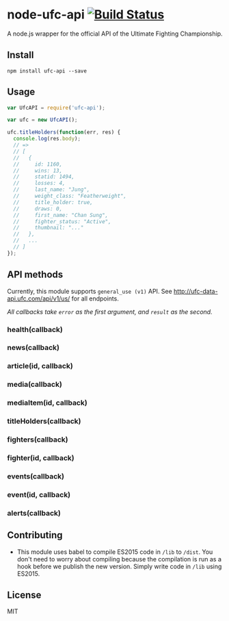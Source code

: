 # node-ufc-api [![Build Status](https://travis-ci.org/sungwoncho/node-ufc-api.svg?branch=master)](https://travis-ci.org/sungwoncho/node-ufc-api)

A node.js wrapper for the official API of the Ultimate Fighting Championship.

## Install

    npm install ufc-api --save

## Usage

```js
var UfcAPI = require('ufc-api');

var ufc = new UfcAPI();

ufc.titleHolders(function(err, res) {
  console.log(res.body);
  // =>
  // [
  //   {
  //     id: 1160,
  //     wins: 13,
  //     statid: 1494,
  //     losses: 4,
  //     last_name: "Jung",
  //     weight_class: "Featherweight",
  //     title_holder: true,
  //     draws: 0,
  //     first_name: "Chan Sung",
  //     fighter_status: "Active",
  //     thumbnail: "..."
  //   },
  //   ...
  // ]
});
```

## API methods

Currently, this module supports `general_use (v1)` API. See
http://ufc-data-api.ufc.com/api/v1/us/ for all endpoints.

*All callbacks take `error` as the first argument, and `result` as the second.*

### health(callback)
### news(callback)
### article(id, callback)
### media(callback)
### mediaItem(id, callback)
### titleHolders(callback)
### fighters(callback)
### fighter(id, callback)
### events(callback)
### event(id, callback)
### alerts(callback)

## Contributing

* This module uses babel to compile ES2015 code in `/lib` to `/dist`. You don't
need to worry about compiling because the compilation is run as a hook before
we publish the new version. Simply write code in `/lib` using ES2015.

## License

MIT
